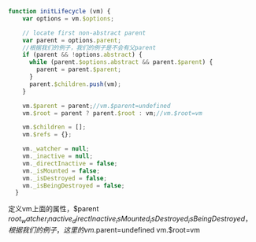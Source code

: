```javascript
function initLifecycle (vm) {
    var options = vm.$options;

    // locate first non-abstract parent
    var parent = options.parent;
    //根据我们的例子，我们的例子是不会有父parent
    if (parent && !options.abstract) {
      while (parent.$options.abstract && parent.$parent) {
        parent = parent.$parent;
      }
      parent.$children.push(vm);
    }

    vm.$parent = parent;//vm.$parent=undefined
    vm.$root = parent ? parent.$root : vm;//vm.$root=vm

    vm.$children = [];
    vm.$refs = {};

    vm._watcher = null;
    vm._inactive = null;
    vm._directInactive = false;
    vm._isMounted = false;
    vm._isDestroyed = false;
    vm._isBeingDestroyed = false;
  }
```
定义vm上面的属性，$parent $root _watcher _inactive  _directInactive _isMounted _isDestroyed _isBeingDestroyed，根据我们的例子，这里的vm.$parent=undefined vm.$root=vm